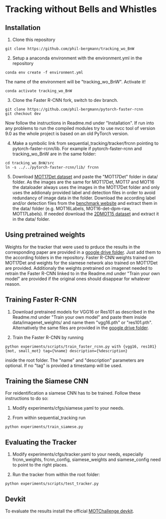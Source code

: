 # Tracking without Bells and Whistles

## Installation
1. Clone this repository
  ```
  git clone https://github.com/phil-bergmann/tracking_wo_BnW
  ```

2. Setup a anaconda environment with the environment.yml in the repository
  ```
  conda env create -f environment.yml
  ```
  The name of the environment will be "tracking_wo_BnW". Activate it!
  ```
  conda activate tracking_wo_BnW
  ```

3. Clone the Faster R-CNN fork, switch to dev branch.
  ```
  git clone https://github.com/phil-bergmann/pytorch-faster-rcnn
  git checkout dev
  ```
  Now follow the instructions in Readme.md under "Installation". If run into any problems to run the compiled modules try to use nvcc tool of version 9.0 as the whole project is based on an old PyTorch version.

4. Make a symbolic link from sequential_tracking/tracker/frcnn pointing to pytorch-faster-rcnn/lib. For example if pytorch-faster-rcnn and tracking_wo_BnW are in the same folder:
  ```
  cd tracking_wo_BnW/src
  ln -s ../../pytorch-faster-rcnn/lib/ frcnn
  ```

5. Download [MOT17Det dataset](https://motchallenge.net/data/MOT17Det.zip) and paste the "MOT17Det" folder in data/ folder. As the images are the same for MOT17Det, MOT17 and MOT16 the dataloader always uses the images in the MOT17Det folder and only uses the addionaly provided label and detection files in order to avoid redundancy of image data in the folder. Download the according label and/or detection files from the [benchmark website](https://motchallenge.net/) and extract them in the data/ folder (e.g. MOT16Labels, MOT16-det-dpm-raw, MOT17Labels). If needed download the [2DMOT15 dataset](https://motchallenge.net/data/2DMOT2015.zip) and extract it in the data/ folder.

## Using pretrained weights
Weights for the tracker that were used to prduce the results in the corresponding paper are provided in a [google drive folder](https://drive.google.com/open?id=1tnM3ap7NaYY00cEn5i2S2Zheq4lpyc4i). Just add them to the according folders in the repository. Faster R-CNN weights trained on MOT17Det and weights for the siamese network also trained on MOT17Det are provided. Additionaly the weights pretrained on imagenet needed to retrain the Faster R-CNN linked to in the Readme.md under "Train your own model" are provided if the original ones should disappear for whatever reason.

## Training Faster R-CNN
1. Download pretrained models for VGG16 or Res101 as described in the Readme.md under "Train your own model" and paste them inside data/imagenet_weights/ and name them "vgg16.pth" or "res101.pth". Alternatively the same files are provided in the [google drive folder](https://drive.google.com/open?id=1tnM3ap7NaYY00cEn5i2S2Zheq4lpyc4i).

2. Train the Faster R-CNN by running
  ```
  python experiments/scripts/train_faster_rcnn.py with {vgg16, res101} {mot, small_mot} tag={%name} description={%description}
  ```
  inside the root folder. The "name" and "description" parameters are optional. If no "tag" is provided a timestamp will be used.

## Training the Siamese CNN
For reidentification a siamese CNN has to be trained. Follow these instructions to do so:

1. Modify experiments/cfgs/siamese.yaml to your needs.

2. From within sequential_tracking run
  ```
  python experiments/train_siamese.py
  ```

## Evaluating the Tracker

1. Modify experiments/cfgs/tracker.yaml to your needs, especially frcnn_weights, frcnn_config, siamese_weights and siamese_config need to point to the right places.

2. Run the tracker from within the root folder:
  ```
  python experiments/scripts/test_tracker.py
  ```

## Devkit
To evaluate the results install the official [MOTChallenge devkit](https://bitbucket.org/amilan/motchallenge-devkit).
